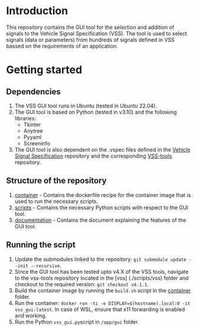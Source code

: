 # Introduction 
This repository contains the GUI tool for the selection and addition of signals to the Vehicle Signal Specification (VSS). The tool is used to select signals (data or parameters) from hundreds of signals defined in VSS bassed on the requirements of an application. 

# Getting started 
## Dependencies 
1. The VSS GUI tool runs in Ubuntu (tested in Ubuntu 22.04). 
2. The GUI tool is based on Python (tested in v3.10) and the following libraries: 
    - Tkinter 
    - Anytree
    - Pyyaml 
    - Screeninfo
3. The GUI tool is also dependent on the .vspec files defined in the <a href="https://github.com/COVESA/vehicle_signal_specification">Vehicle Signal Specification</a> repository and the corresponding <a href="https://github.com/COVESA/vss-tools">VSS-tools</a> repository. 

## Structure of the repository 
1. [container](./container) - Contains the dockerfile recipe for the container image that is used to run the necessary scripts. 
2. [scripts](./scripts) - Contains the necessary Python scripts with respect to the GUI tool. 
3. [documentation](./documentation) - Contains the document explaining the features of the GUI tool. 

## Running the script 
1. Update the submodules linked to the repository: `git submodule update --init --recursive`. 
2. Since the GUI tool has been tested upto v4.X of the VSS tools, navigate to the vss-tools repository located in the [vss] (./scripts/vss) folder and checkout to the required version: `git checkout v4.1.1`. 
3. Build the container image by running the `build.sh` script in the [container](./container/) folder. 
4. Run the container: `docker run -ti -e DISPLAY=$(hostname).local:0 -it vss_gui:latest`. In case of WSL, ensure that x11 forwarding is enabled and working. 
5. Run the Python `vss_gui.py`script in `/app/gui` folder.  